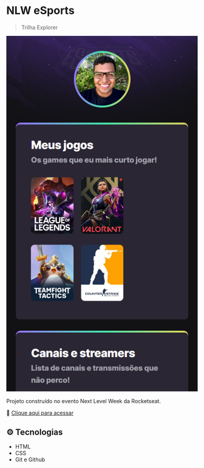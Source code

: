 # NLW eSports

> Trilha Explorer

![preview](./.github/preview.png)

Projeto construído no evento Next Level Week da Rocketseat.

🔗 [Clique aqui para acessar](https://dalcim.github.io/nlw-esports-explorer/)

## ⚙ Tecnologias

- HTML
- CSS
- Git e Github
